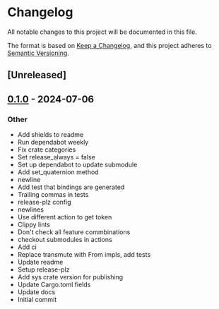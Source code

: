 # Changelog
All notable changes to this project will be documented in this file.

The format is based on [Keep a Changelog](https://keepachangelog.com/en/1.0.0/),
and this project adheres to [Semantic Versioning](https://semver.org/spec/v2.0.0.html).

## [Unreleased]

## [0.1.0](https://github.com/avsaase/fusion-imu/releases/tag/fusion-imu-v0.1.0) - 2024-07-06

### Other
- Add shields to readme
- Run dependabot weekly
- Fix crate categories
- Set release_always = false
- Set up dependabot to update submodule
- Add set_quaternion method
- newline
- Add test that bindings are generated
- Trailing commas in tests
- release-plz config
- newlines
- Use different action to get token
- Clippy lints
- Don't check all feature commbinations
- checkout submodules in actions
- Add ci
- Replace transmute with From impls, add tests
- Update readme
- Setup release-plz
- Add sys crate version for publishing
- Update Cargo.toml fields
- Update docs
- Initial commit
